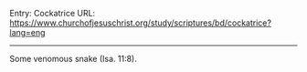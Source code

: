 Entry: Cockatrice
URL: https://www.churchofjesuschrist.org/study/scriptures/bd/cockatrice?lang=eng

---

Some venomous snake (Isa. 11:8).
